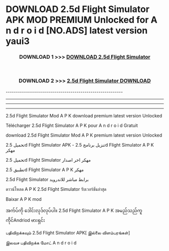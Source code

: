 # DOWNLOAD 2.5d Flight Simulator  APK MOD PREMIUM Unlocked for A n d r o i d [NO.ADS] latest version yaui3 



<div align="center">

<h3>DOWNLOAD 1 >>> <a href="https://getmod2.web.app/?judul=2.5d Flight Simulator ">DOWNLOAD 2.5d Flight Simulator </a></h3><br>

<h3>DOWNLOAD 2 >>> <a href="https://getmod2.web.app/?judul=2.5d Flight Simulator ">2.5d Flight Simulator  DOWNLOAD </a></h3>

</div>
----------------------------------------------------------

----------------------------------------------------------

----------------------------------------------------------

----------------------------------------------------------

2.5d Flight Simulator  Mod A P K download premium latest version Unlocked

Télécharger 2.5d Flight Simulator  A P K pour A n d r o i d Gratuit

download 2.5d Flight Simulator  Mod A P K premium latest version Unlocked

تحميل 2.5d Flight Simulator  APK - تنزيل برنامج 2.5d Flight Simulator  A P K مهكر

تحميل 2.5d Flight Simulator  مهكر اخر اصدار

تطبيق 2.5d Flight Simulator  A P K مهكر

2.5d Flight Simulator  برابط مباشر للاندرويد

ดาวน์โหลด A P K 2.5d Flight Simulator  รับเวอร์ชันล่าสุด

Baixar A P K mod

အက်ပ်ကို ဒေါင်းလုဒ်လုပ်ပါ။ 2.5d Flight Simulator  A P K အမည်သည်ကူကိုင်Andriod ဗားရှင်း

பதிவிறக்கவும் 2.5d Flight Simulator  APK[ இல்லை விளம்பரங்கள்] 
 
இலவச பதிவிறக்க மோட் A n d r o i d



